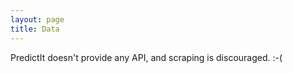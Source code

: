 ```yaml
---
layout: page
title: Data
---
```


PredictIt doesn't provide any API, and scraping is discouraged. :-(
